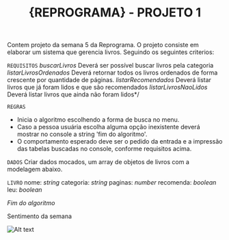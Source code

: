 <h1 align="center"> {REPROGRAMA} - PROJETO 1 </h1> <br>

Contem projeto da semana 5 da Reprograma. O projeto consiste em elaborar um sistema que gerencia livros.
Seguindo os seguintes criterios:

`REQUISITOS`
 *buscarLivros* Deverá ser possível buscar livros pela categoria
 *listarLivrosOrdenados* Deverá retornar todos os livros ordenados de forma crescente por quantidade de páginas.
 *listarRecomendados* Deverá listar livros que já foram lidos e que são recomendados
 *listarLivrosNaoLidos* Deverá listar livros que ainda não foram lidos*/

`REGRAS`
- Inicia o algoritmo escolhendo a forma de busca no menu.
- Caso a pessoa usuária escolha alguma opção inexistente deverá mostrar no console a string 'fim do algoritmo'.
- O comportamento esperado deve ser o pedido da entrada e a impressão das tabelas buscadas no console, conforme requisitos acima.

`DADOS`
Criar dados mocados, um array de objetos de livros com a modelagem abaixo.

`LIVRO`
nome: *string*
categoria: *string*
paginas: *number*
recomenda: *boolean*
leu: *boolean*

*Fim do algoritmo*   

Sentimento da semana  

![Alt text](https://c.tenor.com/rH06jxT7u0kAAAAC/karol-conka.gif")


